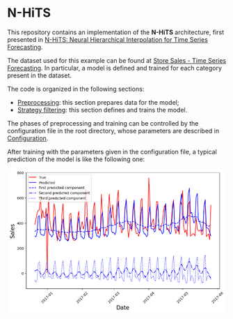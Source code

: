 # N-HiTS

This repository contains an implementation of the **N-HiTS** architecture, first presented in [N-HiTS: Neural Hierarchical Interpolation for Time Series Forecasting](https://arxiv.org/pdf/2201.12886).

The dataset used for this example can be found at [Store Sales - Time Series Forecasting](https://www.kaggle.com/competitions/store-sales-time-series-forecasting/). In particular, a model is defined and trained for each category present in the dataset.

The code is organized in the following sections:

- [Preprocessing](./doc_preprocess.md): this section prepares data for the model;
- [Strategy filtering](./doc_model.md): this section defines and trains the model.

The phases of preprocessing and training can be controlled by the configuration file in the root directory, whose parameters are described in [Configuration](./doc_config.md).

After training with the parameters given in the configuration file, a typical prediction of the model is like the following one:

![Alt text](./figures_for_readme/result.png "a")